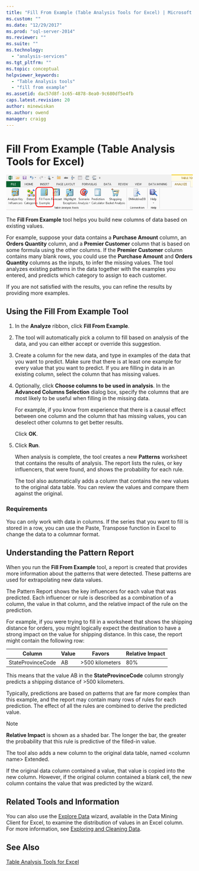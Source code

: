 ```yaml
---
title: "Fill From Example (Table Analysis Tools for Excel) | Microsoft Docs"
ms.custom: ""
ms.date: "12/29/2017"
ms.prod: "sql-server-2014"
ms.reviewer: ""
ms.suite: ""
ms.technology: 
  - "analysis-services"
ms.tgt_pltfrm: ""
ms.topic: conceptual
helpviewer_keywords: 
  - "Table Analysis tools"
  - "fill from example"
ms.assetid: dac57d8f-1c65-4878-8ea0-9c680df5e4fb
caps.latest.revision: 20
author: minewiskan
ms.author: owend
manager: craigg
---
```

# Fill From Example (Table Analysis Tools for Excel)
  ![Fill From Example button in Table Analysis Tools](media/tat-fillex.gif "Fill From Example button in Table Analysis Tools")  
  
 The **Fill From Example** tool helps you build new columns of data based on existing values.  
  
 For example, suppose your data contains a **Purchase Amount** column, an **Orders Quantity** column, and a **Premier Customer** column that is based on some formula using the other columns. If the  **Premier Customer** column contains many blank rows, you could use the **Purchase Amount** and **Orders Quantity** columns as the inputs, to infer the missing values. The tool analyzes existing patterns in the data together with the examples you entered, and predicts which category to assign to each customer.  
  
 If you are not satisfied with the results, you can refine the results by providing more examples.  
  
## Using the Fill From Example Tool  
  
1.  In the **Analyze** ribbon, click **Fill From Example**.  
  
2.  The tool will automatically pick a column to fill based on analysis of the data, and you can either accept or override this suggestion.  
  
3.  Create a column for the new data, and type in examples of the data that you want to predict. Make sure that there is at least one example for every value that you want to predict. If you are filling in data in an existing column, select the column that has missing values.  
  
4.  Optionally, click **Choose columns to be used in analysis**. In the **Advanced Columns Selection** dialog box, specify the columns that are most likely to be useful when filling in the missing data.  
  
     For example, if you know from experience that there is a causal effect between one column and the column that has missing values, you can deselect other columns to get better results.  
  
     Click **OK**.  
  
5.  Click **Run**.  
  
     When analysis is complete, the tool creates a new **Patterns** worksheet that contains the results of analysis. The report lists the rules, or key influencers, that were found, and shows the probability for each rule.  
  
     The tool also automatically adds a column that contains the new values to the original data table. You can review the values and compare them against the original.  
  
### Requirements  
 You can only work with data in columns. If the series that you want to fill is stored in a row, you can use the Paste, Transpose function in Excel to change the data to a columnar format.  
  
## Understanding the Pattern Report  
 When you run the **Fill From Example** tool, a report is created that provides more information about the patterns that were detected. These patterns are used for extrapolating new data values.  
  
 The Pattern Report shows the key influencers for each value that was predicted. Each influencer or rule is described as a combination of a column, the value in that column, and the relative impact of the rule on the prediction.  
  
 For example, if you were trying to fill in a worksheet that shows the shipping distance for orders, you might logically expect the destination to have a strong impact on the value for shipping distance. In this case, the report might contain the following row:  
  
|Column|Value|Favors|Relative Impact|  
|------------|-----------|------------|---------------------|  
|StateProvinceCode|AB|>500 kilometers|80%|  
  
 This means that the value AB in the **StateProvinceCode** column strongly predicts a shipping distance of >500 kilometers.  
  
 Typically, predictions are based on patterns that are far more complex than this example, and the report may contain many rows of rules for each prediction. The effect of all the rules are combined to derive the predicted value.  
  
> [!NOTE]  
>  **Relative Impact** is shown as a shaded bar. The longer the bar, the greater the probability that this rule is predictive of the filled-in value.  
  
 The tool also adds a new column to the original data table, named \<column name> Extended.  
  
 If the original data column contained a value, that value is copied into the new column. However, if the original column contained a blank cell, the new column contains the value that was predicted by the wizard.  
  
## Related Tools and Information  
 You can also use the [Explore Data](explore-data-sql-server-data-mining-add-ins.md) wizard, available in the Data Mining Client for Excel, to examine the distribution of values in an Excel column. For more information, see [Exploring and Cleaning Data](exploring-and-cleaning-data.md).  
  
## See Also  
 [Table Analysis Tools for Excel](table-analysis-tools-for-excel.md)  
  
  
